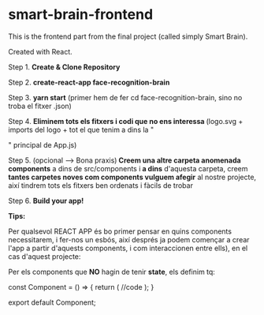 # smart-brain-frontend

This is the frontend part from the final project (called simply Smart Brain).

Created with React.

Step 1. <b>Create & Clone Repository</b>

Step 2. <b>create-react-app face-recognition-brain</b>

Step 3. <b>yarn start</b> (primer hem de fer cd face-recognition-brain, sino no troba el fitxer .json)

Step 4. <b>Eliminem tots els fitxers i codi que no ens interessa </b>(logo.svg + imports del logo + tot el que tenim a dins la "<div>" principal de App.js)

Step 5. (opcional --> Bona praxis)<b> Creem una altre carpeta anomenada components</b> a dins de src/components i<b> a dins</b> d'aquesta carpeta, creem<b> tantes carpetes noves com components vulguem afegir</b> al nostre projecte, així tindrem tots els fitxers ben ordenats i fàcils de trobar 

Step 6. <b>Build your app!</b>


<b>Tips:</b>

Per qualsevol REACT APP és bo primer pensar en quins components necessitarem, i fer-nos un esbós, així després ja podem començar a crear l'app a partir d'aquests components, i com interaccionen entre ells), en el cas d'aquest projecte:


Per els components que <b>NO</b> hagin de tenir <b>state</b>, els definim tq:

const Component = () => {
    return (
        //code
    );
}

export default Component;


